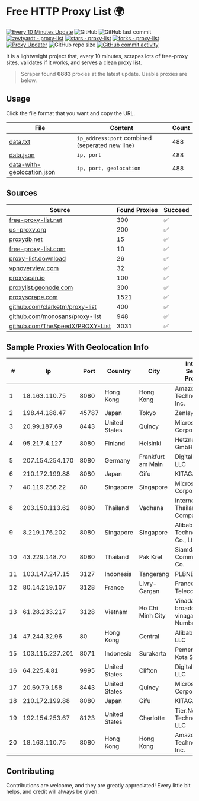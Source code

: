 
# Free HTTP Proxy List 🌍

[![Every 10 Minutes Update](https://github.com/mertguvencli/http-proxy-list/actions/workflows/main.yml/badge.svg?branch=main)](https://github.com/mertguvencli/http-proxy-list/actions/workflows/main.yml)
![GitHub](https://img.shields.io/github/license/mertguvencli/http-proxy-list)
![GitHub last commit](https://img.shields.io/github/last-commit/mertguvencli/http-proxy-list)
[![zevtyardt - proxy-list](https://img.shields.io/static/v1?label=zevtyardt&message=proxy-list&color=blue&logo=github)](https://github.com/zevtyardt/proxy-list "Go to GitHub repo")
[![stars - proxy-list](https://img.shields.io/github/stars/zevtyardt/proxy-list?style=social)](https://github.com/zevtyardt/proxy-list)
[![forks - proxy-list](https://img.shields.io/github/forks/zevtyardt/proxy-list?style=social)](https://github.com/zevtyardt/proxy-list)
[![Proxy Updater](https://github.com/zevtyardt/proxy-list/workflows/Proxy%20Updater/badge.svg)](https://github.com/zevtyardt/proxy-list/actions?query=workflow:"Proxy+Updater")
![GitHub repo size](https://img.shields.io/github/repo-size/zevtyardt/proxy-list)
[![GitHub commit activity](https://img.shields.io/github/commit-activity/m/zevtyardt/proxy-list?logo=commits)](https://github.com/zevtyardt/proxy-list/commits/main)

It is a lightweight project that, every 10 minutes, scrapes lots of free-proxy sites, validates if it works, and serves a clean proxy list.

> Scraper found **6883** proxies at the latest update. Usable proxies are below.

## Usage

Click the file format that you want and copy the URL.

|File|Content|Count|
|----|-------|-----|
|[data.txt](https://raw.githubusercontent.com/mertguvencli/http-proxy-list/main/proxy-list/data.txt)|`ip_address:port` combined (seperated new line)|488|
|[data.json](https://raw.githubusercontent.com/mertguvencli/http-proxy-list/main/proxy-list/data.json)|`ip, port`|488|
|[data-with-geolocation.json](https://raw.githubusercontent.com/mertguvencli/http-proxy-list/main/proxy-list/data-with-geolocation.json)|`ip, port, geolocation`|488|

## Sources

|Source|Found Proxies|Succeed|
|------|-------------|-------|
|[free-proxy-list.net](https://free-proxy-list.net)|300|✅|
|[us-proxy.org](https://www.us-proxy.org)|200|✅|
|[proxydb.net](http://proxydb.net)|15|✅|
|[free-proxy-list.com](https://free-proxy-list.com/?page=&port=&type%5B%5D=http&type%5B%5D=https&up_time=0&search=Search)|10|✅|
|[proxy-list.download](https://www.proxy-list.download/HTTP)|26|✅|
|[vpnoverview.com](https://vpnoverview.com/privacy/anonymous-browsing/free-proxy-servers)|32|✅|
|[proxyscan.io](https://www.proxyscan.io)|100|✅|
|[proxylist.geonode.com](https://proxylist.geonode.com/api/proxy-list?limit=300&page=1&sort_by=lastChecked&sort_type=desc&protocols=http,https)|300|✅|
|[proxyscrape.com](https://api.proxyscrape.com/v2/?request=displayproxies&protocol=http&timeout=10000&country=all&ssl=all&anonymity=all)|1521|✅|
|[github.com/clarketm/proxy-list](https://raw.githubusercontent.com/clarketm/proxy-list/master/proxy-list-raw.txt)|400|✅|
|[github.com/monosans/proxy-list](https://raw.githubusercontent.com/monosans/proxy-list/main/proxies/http.txt)|948|✅|
|[github.com/TheSpeedX/PROXY-List](https://raw.githubusercontent.com/TheSpeedX/PROXY-List/master/http.txt)|3031|✅|


## Sample Proxies With Geolocation Info

|#|Ip|Port|Country|City|Internet Service Provider|
|-|--|----|-------|----|-------------------------|
|1|18.163.110.75|8080|Hong Kong|Hong Kong|Amazon Technologies Inc.|
|2|198.44.188.47|45787|Japan|Tokyo|Zenlayer Inc|
|3|20.99.187.69|8443|United States|Quincy|Microsoft Corporation|
|4|95.217.4.127|8080|Finland|Helsinki|Hetzner Online GmbH|
|5|207.154.254.170|8080|Germany|Frankfurt am Main|DigitalOcean, LLC|
|6|210.172.199.88|8080|Japan|Gifu|KITAGATA|
|7|40.119.236.22|80|Singapore|Singapore|Microsoft Corporation|
|8|203.150.113.62|8080|Thailand|Vadhana|Internet Thailand Company Ltd.|
|9|8.219.176.202|8080|Singapore|Singapore|Alibaba (US) Technology Co., Ltd.|
|10|43.229.148.70|8080|Thailand|Pak Kret|Siamdata Communication Co.|
|11|103.147.247.15|3127|Indonesia|Tangerang|PLBNET|
|12|80.14.219.107|3128|France|Livry-Gargan|France Telecom|
|13|61.28.233.217|3128|Vietnam|Ho Chi Minh City|Vinadata broadcast via vinagame AS Number|
|14|47.244.32.96|80|Hong Kong|Central|Alibaba.com LLC|
|15|103.115.227.201|8071|Indonesia|Surakarta|Pemerintah Kota Surakarta|
|16|64.225.4.81|9995|United States|Clifton|DigitalOcean, LLC|
|17|20.69.79.158|8443|United States|Quincy|Microsoft Corporation|
|18|210.172.199.88|8080|Japan|Gifu|KITAGATA|
|19|192.154.253.67|8123|United States|Charlotte|Tier.Net Technologies LLC|
|20|18.163.110.75|8080|Hong Kong|Hong Kong|Amazon Technologies Inc.|



## Contributing

Contributions are welcome, and they are greatly appreciated! Every
little bit helps, and credit will always be given.

